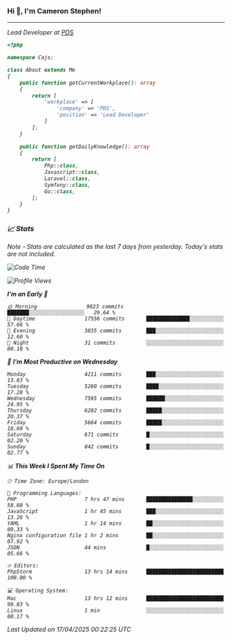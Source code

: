 ### Hi 👋, I'm Cameron Stephen!
<hr>
<p><em>Lead Developer at <a href="https://prindatasolutions.co.uk">PDS</a></p>


```php
<?php

namespace Cajs;

class About extends Me
{
    public function getCurrentWorkplace(): array
    {
        return [
            'workplace' => [
                'company' => 'PDS',
                'position' => 'Lead Developer'
            ]
        ];
    }

    public function getDailyKnowledge(): array
    {
        return [
            Php::class,
            Javascript::class,
            Laravel::class,
            Symfony::class,
            Go::class,
        ];
    }
}
```

### 📈 Stats
<p><em>Note - Stats are calculated as the last 7 days from yesterday. Today's stats are not included.</em></p>


<!--START_SECTION:waka-->
![Code Time](http://img.shields.io/badge/Code%20Time-4%2C462%20hrs%2032%20mins-blue)

![Profile Views](http://img.shields.io/badge/Profile%20Views-0-blue)

**I'm an Early 🐤** 

```text
🌞 Morning                9023 commits        ███████░░░░░░░░░░░░░░░░░░   29.64 % 
🌆 Daytime                17556 commits       ██████████████░░░░░░░░░░░   57.66 % 
🌃 Evening                3835 commits        ███░░░░░░░░░░░░░░░░░░░░░░   12.60 % 
🌙 Night                  31 commits          ░░░░░░░░░░░░░░░░░░░░░░░░░   00.10 % 
```
📅 **I'm Most Productive on Wednesday** 

```text
Monday                   4211 commits        ███░░░░░░░░░░░░░░░░░░░░░░   13.83 % 
Tuesday                  5260 commits        ████░░░░░░░░░░░░░░░░░░░░░   17.28 % 
Wednesday                7595 commits        ██████░░░░░░░░░░░░░░░░░░░   24.95 % 
Thursday                 6202 commits        █████░░░░░░░░░░░░░░░░░░░░   20.37 % 
Friday                   5664 commits        █████░░░░░░░░░░░░░░░░░░░░   18.60 % 
Saturday                 671 commits         █░░░░░░░░░░░░░░░░░░░░░░░░   02.20 % 
Sunday                   842 commits         █░░░░░░░░░░░░░░░░░░░░░░░░   02.77 % 
```


📊 **This Week I Spent My Time On** 

```text
🕑︎ Time Zone: Europe/London

💬 Programming Languages: 
PHP                      7 hrs 47 mins       ███████████████░░░░░░░░░░   58.80 % 
JavaScript               1 hr 45 mins        ███░░░░░░░░░░░░░░░░░░░░░░   13.26 % 
YAML                     1 hr 14 mins        ██░░░░░░░░░░░░░░░░░░░░░░░   09.33 % 
Nginx configuration file 1 hr 2 mins         ██░░░░░░░░░░░░░░░░░░░░░░░   07.92 % 
JSON                     44 mins             █░░░░░░░░░░░░░░░░░░░░░░░░   05.66 % 

🔥 Editors: 
PhpStorm                 13 hrs 14 mins      █████████████████████████   100.00 % 

💻 Operating System: 
Mac                      13 hrs 12 mins      █████████████████████████   99.83 % 
Linux                    1 min               ░░░░░░░░░░░░░░░░░░░░░░░░░   00.17 % 
```


 Last Updated on 17/04/2025 00:22:25 UTC
<!--END_SECTION:waka-->
